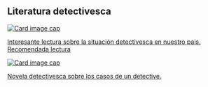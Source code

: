 ## Literatura detectivesca

<div class="container" class="flex">
    <div class="row">
        <div class="col">
            <a href="https://caucelibros.com/catalogo/novela-negra/yo-detective/">
                <div class="card bg-success mb-3" >
                    <img class="card-img-top" src="https://external-content.duckduckgo.com/iu/?u=http%3A%2F%2F2.bp.blogspot.com%2F-8rfrJtu49KQ%2FVWzfemg7pkI%2FAAAAAAAAAIY%2F8RRT5U44s_4%2Fs1600%2Flibro-detectives.rip_.jpg&f=1&nofb=1" alt="Card image cap">
                    <div class="card-body">
                        <p class="card-text">
                        Interesante lectura sobre la situación detectivesca en nuestro pais. Recomendada lectura
                        </p>
                    </div>
                </div>
            </a>
        </div>
        <div class="col">
            <a href="https://caucelibros.com/catalogo/novela-negra/yo-detective/">
                <div class="card ">
                    <img class="card-img-top" src="https://external-content.duckduckgo.com/iu/?u=https%3A%2F%2Fnegraymortal.com%2Fwp-content%2Fuploads%2F2019%2F01%2F9788413043685.jpg&f=1&nofb=1" alt="Card image cap">
                    <div class="card-body">
                        <p class="card-text">
                        Novela detectivesca sobre los casos de un detective. 
                        </p>
                    </div>
                </div>
            </a>
        </div>
    </div>
</div>
